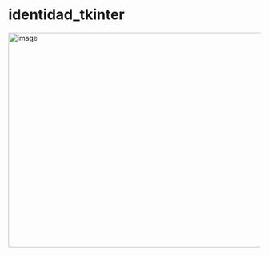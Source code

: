 # identidad_tkinter
<img width="702" height="430" alt="image" src="https://github.com/user-attachments/assets/333f27c6-6b93-4d8e-8d12-1758e2be513f" />

